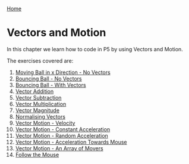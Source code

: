 [Home](../)

# Vectors and Motion

In this chapter we learn how to code in P5 by using Vectors and Motion.

The exercises covered are:

1. [Moving Ball in x Direction - No Vectors](01_Moving_Ball_No_Vector)
2. [Bouncing Ball - No Vectors](02_Bouncing_Ball_No_Vector)
3. [Bouncing Ball - With Vectors](03_Bouncing_Ball_Vectors)
4. [Vector Addition](04_Vector_Addition)
5. [Vector Subtraction](05_Vector_Subtraction)
6. [Vector Multiplication](06_Vector_Multiplication)
7. [Vector Magnitude](07_Vector_Magnitude)
8. [Normalising Vectors](08_Normalising_Vectors)
9. [Vector Motion - Velocity](09_Vector_Motion_Velocity)
10. [Vector Motion - Constant Acceleration](10_Vector_Motion_Constant_Acceleration)
11. [Vector Motion - Random Acceleration](11_Vector_Motion_Random_Acceleration)
12. [Vector Motion - Acceleration Towards Mouse](12_Vector_Motion_Acceleration_Towards_Mouse)
13. [Vector Motion - An Array of Movers](13_Vector_Motion_Acceleration_Movers_Array)
14. [Follow the Mouse](14_Mouse)
